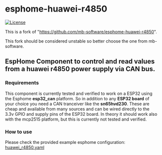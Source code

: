 # esphome-huawei-r4850

[![License][license-shield]](LICENSE)

This is a fork of "https://github.com/mb-software/esphome-huawei-r4850".  

This fork should be considered unstable so better choose the one from mb-software.

## EspHome Component to control and read values from a huawei r4850 power supply via CAN bus.

### Requirements
This component is currently tested and verified to work on a ESP32 using the Esphome **esp32_can** platform. So in addition to any **ESP32 board** of your choice you need a CAN tranceiver like the **sn65hvd230**. These are cheap and available from many sources and can be wired directly to the 3.3v GPIO and supply pins of the ESP32 board.
In theory it should work also with the mcp2515 platform, but this is currently not tested and verified.

### How to use
Please check the provided example esphome configuration:
[huawei_r4850.yaml](https://github.com/mb-software/esphome-huawei-r4850/blob/main/huawei_r4850.yaml)


[license-shield]: https://img.shields.io/github/license/mb-software/homeassistant-powerbrain.svg?style=for-the-badge
